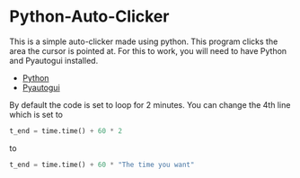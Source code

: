 # Python-Auto-Clicker
This is a simple auto-clicker made using python. This program clicks the area 
the cursor is pointed at. For this to work, you will need to have Python and Pyautogui installed.

- [Python](https://www.python.org/downloads) 
- [Pyautogui](https://pypi.org/project/PyAutoGUI) 


By default the code is set to loop for 2 minutes. You can change the 4th line 
which is set to 

```python
t_end = time.time() + 60 * 2

```

to

```python
t_end = time.time() + 60 * "The time you want"
```


